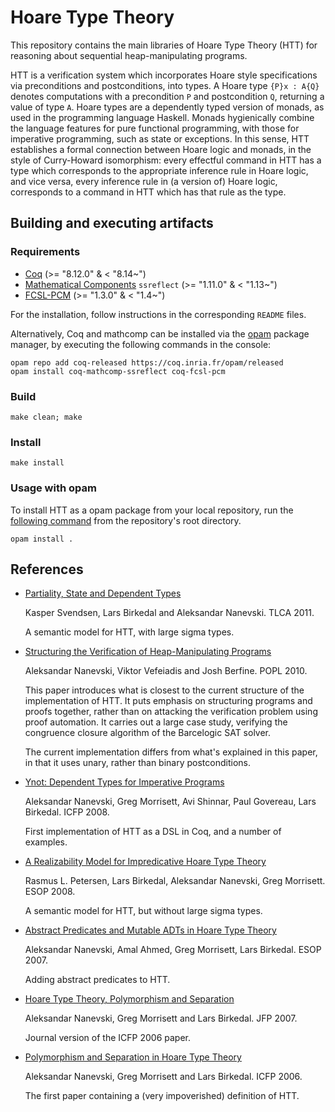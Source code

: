 # Hoare Type Theory

This repository contains the main libraries of Hoare Type Theory (HTT)
for reasoning about sequential heap-manipulating programs.

HTT is a verification system which incorporates Hoare style specifications via preconditions and
postconditions, into types. A Hoare type `{P}x : A{Q}` denotes computations with a precondition `P`
and postcondition `Q`, returning a value of type `A`. Hoare types are a dependently typed version
of monads, as used in the programming language Haskell. Monads hygienically combine the language
features for pure functional programming, with those for imperative programming, such as state or
exceptions. In this sense, HTT establishes a formal connection between Hoare logic and monads, in
the style of Curry-Howard isomorphism: every effectful command in HTT has a type which corresponds
to the appropriate inference rule in Hoare logic, and vice versa, every inference rule in (a version
of) Hoare logic, corresponds to a command in HTT which has that rule as the type.

## Building and executing artifacts

### Requirements

* [Coq](https://coq.inria.fr/download) (>= "8.12.0" & < "8.14~")
* [Mathematical Components](http://math-comp.github.io/math-comp/) `ssreflect` (>= "1.11.0" & < "1.13~")
* [FCSL-PCM](https://github.com/imdea-software/fcsl-pcm) (>= "1.3.0" & < "1.4~")

For the installation, follow instructions in the corresponding
`README` files.

Alternatively, Coq and mathcomp can be installed via the [opam](https://opam.ocaml.org/doc/Install.html)
package manager, by executing the following commands in the console:

```
opam repo add coq-released https://coq.inria.fr/opam/released
opam install coq-mathcomp-ssreflect coq-fcsl-pcm
```

### Build

```
make clean; make
```

### Install

```
make install
```

### Usage with opam

To install HTT as a opam package from your local repository, run the [following command](https://opam.ocaml.org/blog/opam-install-dir/) from the repository's root directory.

```
opam install .
```

##  References

* [Partiality, State and Dependent Types](http://software.imdea.org/~aleks/htt/tlca11.pdf)

  Kasper Svendsen, Lars Birkedal and Aleksandar Nanevski. TLCA 2011.

  A semantic model for HTT, with large sigma types.

* [Structuring the Verification of Heap-Manipulating Programs](http://software.imdea.org/~aleks/htt/reflect.pdf)

  Aleksandar Nanevski, Viktor Vefeiadis and Josh Berfine. POPL 2010.

  This paper introduces what is closest to the current structure of the implementation of HTT. It puts emphasis on structuring programs and proofs together, rather than on attacking the verification problem using proof automation. It carries out a large case study, verifying the congruence closure algorithm of the Barcelogic SAT solver.

  The current implementation differs from what's explained in this paper, in that it uses unary, rather than binary postconditions.

* [Ynot: Dependent Types for Imperative Programs](http://software.imdea.org/~aleks/htt/ynot08.pdf)

  Aleksandar Nanevski, Greg Morrisett, Avi Shinnar, Paul Govereau, Lars Birkedal. ICFP 2008.

  First implementation of HTT as a DSL in Coq, and a number of examples.

* [A Realizability Model for Impredicative Hoare Type Theory](http://software.imdea.org/~aleks/htt/esop08.pdf)

  Rasmus L. Petersen, Lars Birkedal, Aleksandar Nanevski, Greg Morrisett. ESOP 2008.

  A semantic model for HTT, but without large sigma types.

* [Abstract Predicates and Mutable ADTs in Hoare Type Theory](http://software.imdea.org/~aleks/htt/esop07.pdf)

  Aleksandar Nanevski, Amal Ahmed, Greg Morrisett, Lars Birkedal. ESOP 2007.

  Adding abstract predicates to HTT.

* [Hoare Type Theory, Polymorphism and Separation](http://software.imdea.org/~aleks/htt/jfpsep07.pdf)

  Aleksandar Nanevski, Greg Morrisett and Lars Birkedal. JFP 2007.

  Journal version of the ICFP 2006 paper.

* [Polymorphism and Separation in Hoare Type Theory](http://software.imdea.org/~aleks/htt/icfp06.pdf)

  Aleksandar Nanevski, Greg Morrisett and Lars Birkedal. ICFP 2006.

  The first paper containing a (very impoverished) definition of HTT.
